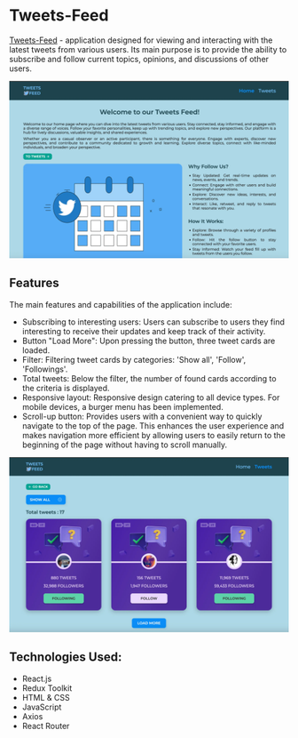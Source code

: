 # Tweets-Feed

[Tweets-Feed](https://tweets-brown.vercel.app/) - application designed for viewing and interacting
with the latest tweets from various users. Its main purpose is to provide the ability to subscribe
and follow current topics, opinions, and discussions of other users.

![Home-page](./public/home-page.webp)

## Features

The main features and capabilities of the application include:

- Subscribing to interesting users: Users can subscribe to users they find interesting to receive
  their updates and keep track of their activity.
- Button "Load More": Upon pressing the button, three tweet cards are loaded.
- Filter: Filtering tweet cards by categories: 'Show all', 'Follow', 'Followings'.
- Total tweets: Below the filter, the number of found cards according to the criteria is displayed.
- Responsive layout: Responsive design catering to all device types. For mobile devices, a burger
  menu has been implemented.
- Scroll-up button: Provides users with a convenient way to quickly navigate to the top of the page.
  This enhances the user experience and makes navigation more efficient by allowing users to easily
  return to the beginning of the page without having to scroll manually.

![Teets-page](./public/tweets-page.webp)

## Technologies Used:

- React.js
- Redux Toolkit
- HTML & CSS
- JavaScript
- Axios
- React Router
